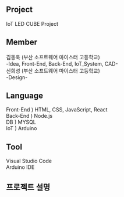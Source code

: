 ## Project
IoT LED CUBE Project <br>

## Member

김동욱 (부산 소프트웨어 마이스터 고등학교) <br>
-Idea, Front-End, Back-End, IoT_System, CAD- <br>
신희성 (부산 소프트웨어 마이스터 고등학교) <br>
-Design-

## Language

Front-End ) HTML, CSS, JavaScript, React <br>
Back-End ) Node.js <br>
DB ) MYSQL <br>
IoT ) Arduino <br>

## Tool

Visual Studio Code <br>
Arduino IDE <br>

## 프로젝트 설명
